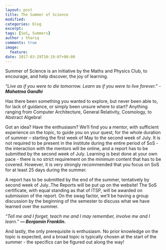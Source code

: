 ```yaml
---
layout: post
title: The Summer of Science
modified:
categories: blog
excerpt:
tags: [SoS, Summers]
author : thariq
comments: true
image:
  feature:
date: 2017-03-29T10:19:07+00:00
---
```


Summer of Science is an initiative by the Maths and Physics Club, to encourage, and help discover, the joy of learning.

_“Live as if you were to die tomorrow. Learn as if you were to live forever.” - __Mahatma Gandhi___


Has there been something you wanted to explore, but never been able to, for lack of guidance, or simply been unsure where to start? Anything ranging from Computer Architecture, General Relativity, Cosmology, to Abstract Algebra!

Got an idea? Have the enthusiasm? We’ll find you a mentor, with sufficient experience on the topic, to guide you on your quest, for the whole duration of summer – starting the first week of May to the second week of July. It is not required to be present in the institute during the entire period of SoS - the interaction with the mentors will be online, and a report has to be submitted by the second week of July. Learning is best done at your own pace - there is no strict requirement on the minimum content that has to be covered. However, it is very strongly recommended that you focus on SoS for at least 25 days during the summer.

A report has to be submitted by the end of the summer, tentatively by second week of July..The Reports will be put up on the website! The SoS certificate, with equal standing as that of ITSP, will be awarded on submission of the report. On the swag factor, we’ll be having a group discussion by the beginning of the semester to discuss what we have learned over the summer.

*“Tell me and I forget, teach me and I may remember, involve me and I learn.” **― Benjamin Franklin.***

And lastly, the only prerequisite is enthusiasm. No prior knowledge on the topic is expected, and a broad topic is typically chosen at the start of the summer - the specifics can be figured out along the way!
